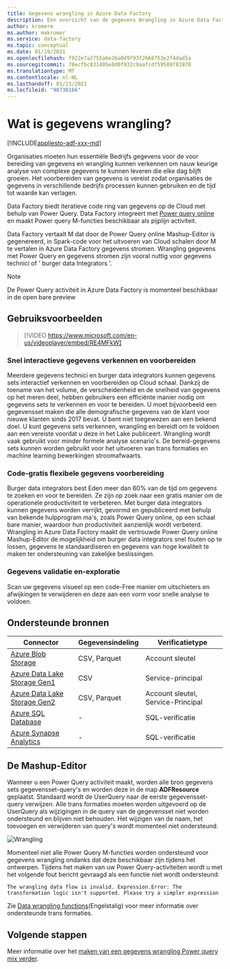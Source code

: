 ```yaml
---
title: Gegevens wrangling in Azure Data Factory
description: Een overzicht van de gegevens Wrangling in Azure Data Factory
author: kromerm
ms.author: makromer
ms.service: data-factory
ms.topic: conceptual
ms.date: 01/19/2021
ms.openlocfilehash: f922e7a2755a6e26a0d9f93f2668753e2f4dad5a
ms.sourcegitcommit: 78ecfbc831405e8d0f932c9aafcdf59589f81978
ms.translationtype: MT
ms.contentlocale: nl-NL
ms.lasthandoff: 01/23/2021
ms.locfileid: "98738166"
---
```

# <a name="what-is-data-wrangling"></a>Wat is gegevens wrangling?

[!INCLUDE[appliesto-adf-xxx-md](includes/appliesto-adf-xxx-md.md)]

Organisaties moeten hun essentiële Bedrijfs gegevens voor de voor bereiding van gegevens en wrangling kunnen verkennen om nauw keurige analyse van complexe gegevens te kunnen leveren die elke dag blijft groeien. Het voorbereiden van gegevens is vereist zodat organisaties de gegevens in verschillende bedrijfs processen kunnen gebruiken en de tijd tot waarde kan verlagen.

Data Factory biedt iteratieve code ring van gegevens op de Cloud met behulp van Power Query. Data Factory integreert met [Power query online](/power-query/) en maakt Power query M-functies beschikbaar als pijplijn activiteit.

Data Factory vertaalt M dat door de Power Query online Mashup-Editor is gegenereerd, in Spark-code voor het uitvoeren van Cloud schalen door M te vertalen in Azure Data Factory gegevens stromen. Wrangling gegevens met Power Query en gegevens stromen zijn vooral nuttig voor gegevens technici of ' burger data Integrators '.

> [!NOTE]
> De Power Query activiteit in Azure Data Factory is momenteel beschikbaar in de open bare preview

## <a name="use-cases"></a>Gebruiksvoorbeelden

> [!VIDEO https://www.microsoft.com/en-us/videoplayer/embed/RE4MFkW]

### <a name="fast-interactive-data-exploration-and-preparation"></a>Snel interactieve gegevens verkennen en voorbereiden

Meerdere gegevens technici en burger data integrators kunnen gegevens sets interactief verkennen en voorbereiden op Cloud schaal. Dankzij de toename van het volume, de verscheidenheid en de snelheid van gegevens op het meren deel, hebben gebruikers een efficiënte manier nodig om gegevens sets te verkennen en voor te bereiden. U moet bijvoorbeeld een gegevensset maken die alle demografische gegevens van de klant voor nieuwe klanten sinds 2017 bevat. U bent niet toegewezen aan een bekend doel. U kunt gegevens sets verkennen, wrangling en bereidt om te voldoen aan een vereiste voordat u deze in het Lake publiceert. Wrangling wordt vaak gebruikt voor minder formele analyse scenario's. De bereid-gegevens sets kunnen worden gebruikt voor het uitvoeren van trans formaties en machine learning bewerkingen stroomafwaarts.

### <a name="code-free-agile-data-preparation"></a>Code-gratis flexibele gegevens voorbereiding

Burger data integrators best Eden meer dan 60% van de tijd om gegevens te zoeken en voor te bereiden. Ze zijn op zoek naar een gratis manier om de operationele productiviteit te verbeteren. Met burger data integrators kunnen gegevens worden verrijkt, gevormd en gepubliceerd met behulp van bekende hulpprogram ma's, zoals Power Query online, op een schaal bare manier, waardoor hun productiviteit aanzienlijk wordt verbeterd. Wrangling in Azure Data Factory maakt de vertrouwde Power Query online Mashup-Editor de mogelijkheid om burger data integrators snel fouten op te lossen, gegevens te standaardiseren en gegevens van hoge kwaliteit te maken ter ondersteuning van zakelijke beslissingen.

### <a name="data-validation-and-exploration"></a>Gegevens validatie en-exploratie

Scan uw gegevens visueel op een code-Free manier om uitschieters en afwijkingen te verwijderen en deze aan een vorm voor snelle analyse te voldoen.

## <a name="supported-sources"></a>Ondersteunde bronnen

| Connector | Gegevensindeling | Verificatietype |
| -- | -- | --|
| [Azure Blob Storage](connector-azure-blob-storage.md) | CSV, Parquet | Account sleutel |
| [Azure Data Lake Storage Gen1](connector-azure-data-lake-store.md) | CSV | Service-principal |
| [Azure Data Lake Storage Gen2](connector-azure-data-lake-storage.md) | CSV, Parquet | Account sleutel, Service-Principal |
| [Azure SQL Database](connector-azure-sql-database.md) | - | SQL-verificatie |
| [Azure Synapse Analytics](connector-azure-sql-data-warehouse.md) | - | SQL-verificatie |

## <a name="the-mashup-editor"></a>De Mashup-Editor

Wanneer u een Power Query activiteit maakt, worden alle bron gegevens sets gegevensset-query's en worden deze in de map **ADFResource** geplaatst. Standaard wordt de UserQuery naar de eerste gegevensset-query verwijzen. Alle trans formaties moeten worden uitgevoerd op de UserQuery als wijzigingen in de query van de gegevensset niet worden ondersteund en blijven niet behouden. Het wijzigen van de naam, het toevoegen en verwijderen van query's wordt momenteel niet ondersteund.

![Wrangling](media/wrangling-data-flow/editor.png)

Momenteel niet alle Power Query M-functies worden ondersteund voor gegevens wrangling ondanks dat deze beschikbaar zijn tijdens het ontwerpen. Tijdens het maken van uw Power Query-activiteiten wordt u met het volgende fout bericht gevraagd als een functie niet wordt ondersteund:

`The wrangling data flow is invalid. Expression.Error: The transformation logic isn't supported. Please try a simpler expression`

Zie [Data wrangling functions](wrangling-functions.md)(Engelstalig) voor meer informatie over ondersteunde trans formaties.

## <a name="next-steps"></a>Volgende stappen

Meer informatie over het [maken van een gegevens wrangling Power query mix verder](wrangling-tutorial.md).
